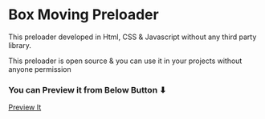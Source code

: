 

<h1>Box Moving Preloader</h1>
<p>This preloader developed in Html, CSS & Javascript without any third party library.</p>
<p>This preloader is open source & you can use it in your projects without anyone permission</p>
<h3>You can Preview it from Below Button ⬇</h3>
<a href="https://mohammad-awais456.github.io/box-preloader.github.io/" id="preloader_preview_button" target="_blank">Preview It</a>
